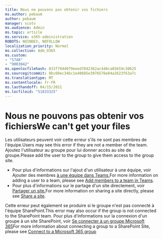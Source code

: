 ```yaml
---
title: Nous ne pouvons pas obtenir vos fichiers
ms.author: pebaum
author: pebaum
manager: scotv
ms.audience: Admin
ms.topic: article
ms.service: o365-administration
ROBOTS: NOINDEX, NOFOLLOW
localization_priority: Normal
ms.collection: Adm_O365
ms.custom:
- "5748"
- "9003042"
ms.openlocfilehash: 833f794d079eeed7042362ac440ca85659c30625
ms.sourcegitcommit: 8bc60ec34bc1e40685e3976576e04a2623f63a7c
ms.translationtype: MT
ms.contentlocale: fr-FR
ms.lasthandoff: 04/15/2021
ms.locfileid: "51833325"
---
```

# <a name="we-cant-get-your-files"></a><span data-ttu-id="6e6d0-102">Nous ne pouvons pas obtenir vos fichiers</span><span class="sxs-lookup"><span data-stu-id="6e6d0-102">We can't get your files</span></span>

<span data-ttu-id="6e6d0-103">Les utilisateurs peuvent voir cette erreur s'ils ne sont pas membres de l'équipe.</span><span class="sxs-lookup"><span data-stu-id="6e6d0-103">Users may see this error if they are not a member of the team.</span></span> <span data-ttu-id="6e6d0-104">Ajoutez l'utilisateur au groupe pour lui donner accès au site de groupe.</span><span class="sxs-lookup"><span data-stu-id="6e6d0-104">Please add the user to the group to give them access to the group site.</span></span>

- <span data-ttu-id="6e6d0-105">Pour plus d'informations sur l'ajout d'un utilisateur à une équipe, voir Ajouter des membres [à une équipe dans Teams.](https://support.office.com/article/add-people-to-a-team-aff2249d-b456-4bc3-81e7-52327b6b38e9)</span><span class="sxs-lookup"><span data-stu-id="6e6d0-105">For more information on adding a user to a team, please see [Add members to a team in Teams](https://support.office.com/article/add-people-to-a-team-aff2249d-b456-4bc3-81e7-52327b6b38e9).</span></span>
- <span data-ttu-id="6e6d0-106">Pour plus d'informations sur le partage d'un site directement, voir [Partager un site.](https://support.office.com/article/Share-a-site-958771A8-D041-4EB8-B51C-AFEA2EAE3658)</span><span class="sxs-lookup"><span data-stu-id="6e6d0-106">For more information on sharing a site directly, please see [Share a site](https://support.office.com/article/Share-a-site-958771A8-D041-4EB8-B51C-AFEA2EAE3658).</span></span>

<span data-ttu-id="6e6d0-107">Cette erreur peut également se produire si le groupe n'est pas connecté à l'équipe SharePoint.</span><span class="sxs-lookup"><span data-stu-id="6e6d0-107">This error may also occur if the group is not connected to the SharePoint team.</span></span> <span data-ttu-id="6e6d0-108">Pour plus d'informations sur la connexion d'un groupe à un site SharePoint, voir [Se connecter à un groupe Microsoft 365](https://docs.microsoft.com/sharepoint/dev/transform/modernize-connect-to-office365-group)</span><span class="sxs-lookup"><span data-stu-id="6e6d0-108">For more information about connecting a group to a SharePoint Site, please see [Connect to a Microsoft 365 group](https://docs.microsoft.com/sharepoint/dev/transform/modernize-connect-to-office365-group)</span></span>